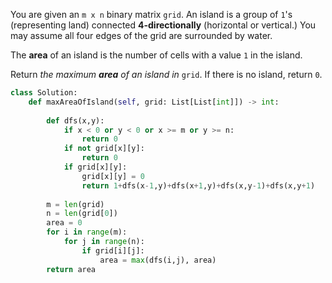 You are given an `m x n` binary matrix `grid`. An island is a group of `1`'s (representing land) connected **4-directionally** (horizontal or vertical.) You may assume all four edges of the grid are surrounded by water.

The **area** of an island is the number of cells with a value `1` in the island.

Return _the maximum **area** of an island in_ `grid`. If there is no island, return `0`.

```python
class Solution:
    def maxAreaOfIsland(self, grid: List[List[int]]) -> int:
        
        def dfs(x,y):
            if x < 0 or y < 0 or x >= m or y >= n:
                return 0
            if not grid[x][y]:
                return 0
            if grid[x][y]:
                grid[x][y] = 0
                return 1+dfs(x-1,y)+dfs(x+1,y)+dfs(x,y-1)+dfs(x,y+1)
                    
        m = len(grid)
        n = len(grid[0])
        area = 0
        for i in range(m):
            for j in range(n):
                if grid[i][j]:
                    area = max(dfs(i,j), area)
        return area
```




